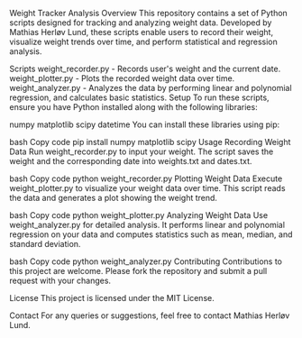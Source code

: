 Weight Tracker Analysis
Overview
This repository contains a set of Python scripts designed for tracking and analyzing weight data. Developed by Mathias Herløv Lund, these scripts enable users to record their weight, visualize weight trends over time, and perform statistical and regression analysis.

Scripts
weight_recorder.py - Records user's weight and the current date.
weight_plotter.py - Plots the recorded weight data over time.
weight_analyzer.py - Analyzes the data by performing linear and polynomial regression, and calculates basic statistics.
Setup
To run these scripts, ensure you have Python installed along with the following libraries:

numpy
matplotlib
scipy
datetime
You can install these libraries using pip:

bash
Copy code
pip install numpy matplotlib scipy
Usage
Recording Weight Data
Run weight_recorder.py to input your weight. The script saves the weight and the corresponding date into weights.txt and dates.txt.

bash
Copy code
python weight_recorder.py
Plotting Weight Data
Execute weight_plotter.py to visualize your weight data over time. This script reads the data and generates a plot showing the weight trend.

bash
Copy code
python weight_plotter.py
Analyzing Weight Data
Use weight_analyzer.py for detailed analysis. It performs linear and polynomial regression on your data and computes statistics such as mean, median, and standard deviation.

bash
Copy code
python weight_analyzer.py
Contributing
Contributions to this project are welcome. Please fork the repository and submit a pull request with your changes.

License
This project is licensed under the MIT License.

Contact
For any queries or suggestions, feel free to contact Mathias Herløv Lund.
